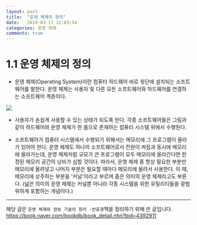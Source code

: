 ```yaml
---
layout: post
title:  "운영 체제의 정의"
date:   2019-03-17 12:03:54
categories: 운영 체제
comments: true
---
```



# 1.1 운영 체제의 정의

- 운영 체제(Operating System)이란 컴퓨터 하드웨어 바로 윗단에 설치되는 소프트웨어를 말한다. 운영 체제는 사용자 및 다른 모든 소프트웨어와 하드웨어를 연결하는 소프트웨어 계층이다.  

<img src="https://user-images.githubusercontent.com/33562226/54484449-8edd0380-48aa-11e9-8e8f-5076061a55a0.PNG">

- 사용자가 손쉽게 사용할 수 있는 상태가 되도록 한다. 각종 소프트웨어들은 그림과 같이 하드웨어와 운영 체제가 한 몸으로 존재하는 컴퓨터 시스템 위에서 수행된다.

- 소프트웨어가 컴퓨터 시스템에서 수행되기 위해서는 메모리에 그 프로그램이 올라가 있어아 한다. 운영 체제도 하나의 소프트웨어로서 전원이 켜짐과 동시에 메모리에 올라가는데, 운영 체제처럼 규모가 큰 프로그램이 모두 메모리에 올라간다면 한정된 메모리 공간의 낭비가 심할 것이다. 따라서, 운영 체제 중 항상 필요한 부분만 메모리에 올려넣고 나머지 부분은 필요할 때마다 메모리에 올려서 사용한다. 이 때, 메모리에 상주하는 부분을 '커널'이라고 부르며 좁은 의미의 운영 체제라고도 부른다. (넓은 의미의 운영 체제는 커널뿐 아니라 각종 시스템을 위한 유틸리티들을 광범위하게 포함하는 개념이다.)



---
해당 글은 `운영 체제와 정보 기술의 원리 -반효경`책을 정리하기 위해 쓴 글입니다.  
https://book.naver.com/bookdb/book_detail.nhn?bid=4392911
